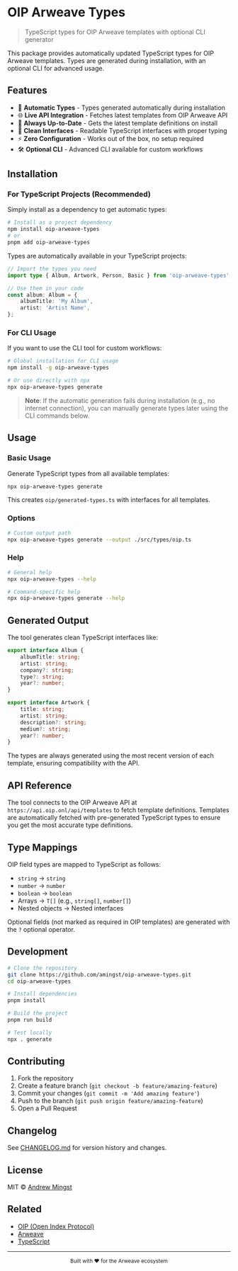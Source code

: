 # OIP Arweave Types

> TypeScript types for OIP Arweave templates with optional CLI generator

This package provides automatically updated TypeScript types for OIP Arweave templates. Types are generated during installation, with an optional CLI for advanced usage.

## Features

-   🎯 **Automatic Types** - Types generated automatically during installation
-   🌐 **Live API Integration** - Fetches latest templates from OIP Arweave API
-   🔄 **Always Up-to-Date** - Gets the latest template definitions on install
-   🎨 **Clean Interfaces** - Readable TypeScript interfaces with proper typing
-   ⚡ **Zero Configuration** - Works out of the box, no setup required
-   🛠️ **Optional CLI** - Advanced CLI available for custom workflows

## Installation

### For TypeScript Projects (Recommended)

Simply install as a dependency to get automatic types:

```bash
# Install as a project dependency
npm install oip-arweave-types
# or
pnpm add oip-arweave-types
```

Types are automatically available in your TypeScript projects:

```typescript
// Import the types you need
import type { Album, Artwork, Person, Basic } from 'oip-arweave-types';

// Use them in your code
const album: Album = {
	albumTitle: 'My Album',
	artist: 'Artist Name',
};
```

### For CLI Usage

If you want to use the CLI tool for custom workflows:

```bash
# Global installation for CLI usage
npm install -g oip-arweave-types

# Or use directly with npx
npx oip-arweave-types generate
```

> **Note**: If the automatic generation fails during installation (e.g., no internet connection), you can manually generate types later using the CLI commands below.

## Usage

### Basic Usage

Generate TypeScript types from all available templates:

```bash
npx oip-arweave-types generate
```

This creates `oip/generated-types.ts` with interfaces for all templates.

### Options

```bash
# Custom output path
npx oip-arweave-types generate --output ./src/types/oip.ts
```

### Help

```bash
# General help
npx oip-arweave-types --help

# Command-specific help
npx oip-arweave-types generate --help
```

## Generated Output

The tool generates clean TypeScript interfaces like:

```typescript
export interface Album {
	albumTitle: string;
	artist: string;
	company?: string;
	type?: string;
	year?: number;
}

export interface Artwork {
	title: string;
	artist: string;
	description?: string;
	medium?: string;
	year?: number;
}
```

The types are always generated using the most recent version of each template, ensuring compatibility with the API.

## API Reference

The tool connects to the OIP Arweave API at `https://api.oip.onl/api/templates` to fetch template definitions. Templates are automatically fetched with pre-generated TypeScript types to ensure you get the most accurate type definitions.

## Type Mappings

OIP field types are mapped to TypeScript as follows:

-   `string` → `string`
-   `number` → `number`
-   `boolean` → `boolean`
-   Arrays → `T[]` (e.g., `string[]`, `number[]`)
-   Nested objects → Nested interfaces

Optional fields (not marked as required in OIP templates) are generated with the `?` optional operator.

## Development

```bash
# Clone the repository
git clone https://github.com/amingst/oip-arweave-types.git
cd oip-arweave-types

# Install dependencies
pnpm install

# Build the project
pnpm run build

# Test locally
npx . generate
```

## Contributing

1. Fork the repository
2. Create a feature branch (`git checkout -b feature/amazing-feature`)
3. Commit your changes (`git commit -m 'Add amazing feature'`)
4. Push to the branch (`git push origin feature/amazing-feature`)
5. Open a Pull Request

## Changelog

See [CHANGELOG.md](./CHANGELOG.md) for version history and changes.

## License

MIT © [Andrew Mingst](https://github.com/amingst)

## Related

-   [OIP (Open Index Protocol)](https://oip.wiki/)
-   [Arweave](https://arweave.org/)
-   [TypeScript](https://www.typescriptlang.org/)

---

<div align="center">
  <sub>Built with ❤️ for the Arweave ecosystem</sub>
</div>
